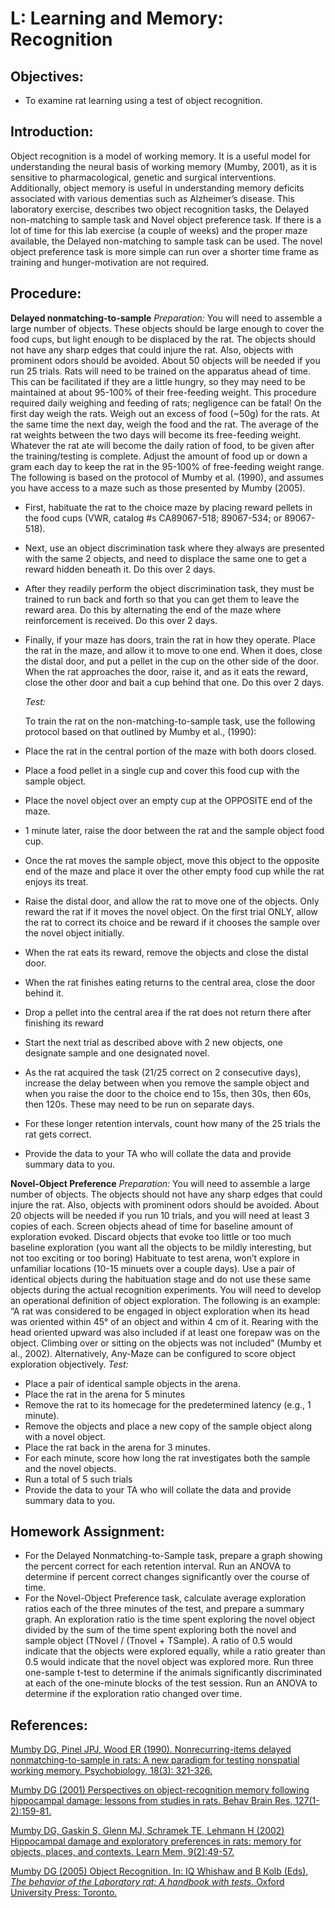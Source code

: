 # L: Learning and Memory: Recognition

## Objectives:

* To examine rat learning using a test of object recognition.

## Introduction:

Object recognition is a model of working memory. It is a useful model for understanding the neural basis of working memory \(Mumby, 2001\), as it is sensitive to pharmacological, genetic and surgical interventions. Additionally, object memory is useful in understanding memory deficits associated with various dementias such as Alzheimer’s disease. This laboratory exercise, describes two object recognition tasks, the Delayed non-matching to sample task and Novel object preference task. If there is a lot of time for this lab exercise \(a couple of weeks\) and the proper maze available, the Delayed non-matching to sample task can be used. The novel object preference task is more simple can run over a shorter time frame as training and hunger-motivation are not required.

## Procedure:

**Delayed nonmatching-to-sample** _Preparation:_ You will need to assemble a large number of objects. These objects should be large enough to cover the food cups, but light enough to be displaced by the rat. The objects should not have any sharp edges that could injure the rat. Also, objects with prominent odors should be avoided. About 50 objects will be needed if you run 25 trials. Rats will need to be trained on the apparatus ahead of time. This can be facilitated if they are a little hungry, so they may need to be maintained at about 95-100% of their free-feeding weight. This procedure required daily weighing and feeding of rats; negligence can be fatal! On the first day weigh the rats. Weigh out an excess of food \(~50g\) for the rats. At the same time the next day, weigh the food and the rat. The average of the rat weights between the two days will become its free-feeding weight. Whatever the rat ate will become the daily ration of food, to be given after the training/testing is complete. Adjust the amount of food up or down a gram each day to keep the rat in the 95-100% of free-feeding weight range. The following is based on the protocol of Mumby et al. \(1990\), and assumes you have access to a maze such as those presented by Mumby \(2005\).

* First, habituate the rat to the choice maze by placing reward pellets in the food cups \(VWR, catalog \#s CA89067-518; 89067-534; or 89067-518\).
* Next, use an object discrimination task where they always are presented with the same 2 objects, and need to displace the same one to get a reward hidden beneath it.  Do this over 2 days.
* After they readily perform the object discrimination task, they must be trained to run back and forth so that you can get them to leave the reward area.  Do this by alternating the end of the maze where reinforcement is received. Do this over 2 days.
* Finally, if your maze has doors, train the rat in how they operate. Place the rat in the maze, and allow it to move to one end. When it does, close the distal door, and put a pellet in the cup on the other side of the door. When the rat approaches the door, raise it, and as it eats the reward, close the other door and bait a cup behind that one. Do this over 2 days.

  _Test:_

  To train the rat on the non-matching-to-sample task, use the following protocol based on that outlined by Mumby et al., \(1990\):

* Place the rat in the central portion of the maze with both doors closed.
* Place a food pellet in a single cup and cover this food cup with the sample object.
* Place the novel object over an empty cup at the OPPOSITE end of the maze.
* 1 minute later, raise the door between the rat and the sample object food cup.
* Once the rat moves the sample object, move this object to the opposite end of the maze and place it over the other empty food cup while the rat enjoys its treat.
* Raise the distal door, and allow the rat to move one of the objects.  Only reward the rat if it moves the novel object.  On the first trial ONLY, allow the rat to correct its choice and be reward if it chooses the sample over the novel object initially.
* When the rat eats its reward, remove the objects and close the distal door.
* When the rat finishes eating returns to the central area, close the door behind it.
* Drop a pellet into the central area if the rat does not return there after finishing its reward
* Start the next trial as described above with 2 new objects, one designate sample and one designated novel.
* As the rat acquired the task \(21/25 correct on 2 consecutive days\), increase the delay between when you remove the sample object and when you raise the door to the choice end to 15s, then 30s, then 60s, then 120s.  These may need to be run on separate days.
* For these longer retention intervals, count how many of the 25 trials the rat gets correct.
* Provide the data to your TA who will collate the data and provide summary data to you.

**Novel-Object Preference** _Preparation:_ You will need to assemble a large number of objects. The objects should not have any sharp edges that could injure the rat. Also, objects with prominent odors should be avoided. About 20 objects will be needed if you run 10 trials, and you will need at least 3 copies of each. Screen objects ahead of time for baseline amount of exploration evoked. Discard objects that evoke too little or too much baseline exploration \(you want all the objects to be mildly interesting, but not too exciting or too boring\) Habituate to test arena, won’t explore in unfamiliar locations \(10-15 minuets over a couple days\). Use a pair of identical objects during the habituation stage and do not use these same objects during the actual recognition experiments. You will need to develop an operational definition of object exploration. The following is an example: “A rat was considered to be engaged in object exploration when its head was oriented within 45° of an object and within 4 cm of it. Rearing with the head oriented upward was also included if at least one forepaw was on the object. Climbing over or sitting on the objects was not included” \(Mumby et al., 2002\). Alternatively, Any-Maze can be configured to score object exploration objectively. _Test:_

* Place a pair of identical sample objects in the arena.
* Place the rat in the arena for 5 minutes
* Remove the rat to its homecage for the predetermined latency \(e.g., 1 minute\).
* Remove the objects and place a new copy of the sample object along with a novel object.
* Place the rat back in the arena for 3 minutes.
* For each minute, score how long the rat investigates both the sample and the novel objects.
* Run a total of 5 such trials
* Provide the data to your TA who will collate the data and provide summary data to you.

## Homework Assignment:

* For the Delayed Nonmatching-to-Sample task, prepare a graph showing the percent correct for each retention interval.  Run an ANOVA to determine if percent correct changes significantly over the course of time.
* For the Novel-Object Preference task, calculate average exploration ratios each of the three minutes of the test, and prepare a summary graph.  An exploration ratio is the time spent exploring the novel object divided by the sum of the time spent exploring both the novel and sample object \(TNovel / \(Tnovel + TSample\).  A ratio of 0.5 would indicate that the objects were explored equally, while a ratio greater than 0.5 would indicate that the novel object was explored more.  Run three one-sample t-test to determine if the animals significantly discriminated at each of the one-minute blocks of the test session.  Run an ANOVA to determine if the exploration ratio changed over time.

## References:

[Mumby DG, Pinel JPJ, Wood ER \(1990\). Nonrecurring-items delayed nonmatching-to-sample in rats: A new paradigm for testing nonspatial working memory. Psychobiology, 18\(3\): 321-326.](https://link.springer.com/article/10.3758/BF03327250)

[Mumby DG \(2001\) Perspectives on object-recognition memory following hippocampal damage: lessons from studies in rats. Behav Brain Res, 127\(1-2\):159-81.](https://www.ncbi.nlm.nih.gov/pubmed/11718890)

[Mumby DG, Gaskin S, Glenn MJ, Schramek TE, Lehmann H \(2002\) Hippocampal damage and exploratory preferences in rats: memory for objects, places, and contexts. Learn Mem, 9\(2\):49-57.](https://www.ncbi.nlm.nih.gov/pubmed/11992015)

[Mumby DG \(2005\) Object Recognition. In: IQ Whishaw and B Kolb \(Eds\), _The behavior of the Laboratory rat: A handbook with tests._ Oxford University Press: Toronto.](http://www.sociallearning.info/storage/pdf/lab%20rat%20handbook%20-%20social%20learning.pdf)

